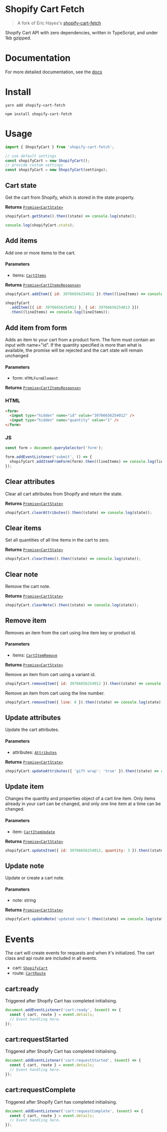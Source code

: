 # Shopify Cart Fetch

> A fork of Eric Hayes's [shopify-cart-fetch](https://github.com/hayes0724/shopify-cart-fetch/)

Shopify Cart API with zero dependencies, written in TypeScript, and under 1kb gzipped.

# Documentation

For more detailed documentation, see the [docs](https://hayes0724.github.io/shopify-cart-fetch/)

# Install

```shell script
yarn add shopify-cart-fetch
```

```shell script
npm install shopify-cart-fetch
```

# Usage

```javascript
import { ShopifyCart } from 'shopify-cart-fetch';

// use default settings
const shopifyCart = new ShopifyCart();
// provide custom settings
const shopifyCart = new ShopifyCart(settings);
```

## Cart state

Get the cart from Shopify, which is stored in the state property.

**Returns** [`Promise<CartState>`](https://hayes0724.github.io/shopify-cart-fetch/modules.html#CartState)

```javascript
shopifyCart.getState().then((state) => console.log(state));

console.log(shopifyCart.state);
```

## Add items

Add one or more items to the cart.

#### Parameters

- items: [`CartItems`](https://hayes0724.github.io/shopify-cart-fetch/modules.html#CartItems)

**Returns** [`Promise<CartItemsResponse>`](https://hayes0724.github.io/shopify-cart-fetch/modules.html#CartItemsResponse)

```javascript
shopifyCart.addItem({ id: 39766656254012 }).then((lineItems) => console.log(lineItems));
```

```javascript
shopifyCart
  .addItem([{ id: 39766656254012 }, { id: 39766656254013 }])
  .then((lineItems) => console.log(lineItems));
```

## Add item from form

Adds an item to your cart from a product form. The form must contain an
input with name="id". If the quantity specified is more than what is available,
the promise will be rejected and the cart state will remain unchanged

#### Parameters

- form: `HTMLFormElement`

**Returns** [`Promise<CartItemsResponse>`](https://hayes0724.github.io/shopify-cart-fetch/modules.html#CartItemsResponse)

### HTML

```html
<form>
  <input type="hidden" name="id" value="39766656254012" />
  <input type="hidden" name="quantity" value="1" />
</form>
```

### JS

```javascript
const form = document.querySelector('form');

form.addEventListener('submit', () => {
  shopifyCart.addItemFromForm(form).then((lineItems) => console.log(lineItems));
});
```

## Clear attributes

Clear all cart attributes from Shopify and return the state.

**Returns** [`Promise<CartState>`](https://hayes0724.github.io/shopify-cart-fetch/modules.html#CartState)

```javascript
shopifyCart.clearAttributes().then((state) => console.log(state));
```

## Clear items

Set all quantities of all line items in the cart to zero.

**Returns** [`Promise<CartState>`](https://hayes0724.github.io/shopify-cart-fetch/modules.html#CartState)

```javascript
shopifyCart.clearItems().then((state) => console.log(state));
```

## Clear note

Remove the cart note.

**Returns** [`Promise<CartState>`](https://hayes0724.github.io/shopify-cart-fetch/modules.html#CartState)

```javascript
shopifyCart.clearNote().then((state) => console.log(state));
```

## Remove item

Removes an item from the cart using line item key or product id.

#### Parameters

- items: [`CartItemRemove`](https://hayes0724.github.io/shopify-cart-fetch/modules.html#CartItemRemove)

**Returns** [`Promise<CartState>`](https://hayes0724.github.io/shopify-cart-fetch/modules.html#CartState)

Remove an item from cart using a variant id.

```javascript
shopifyCart.removeItem({ id: 39766656254012 }).then((state) => console.log(state));
```

Remove an item from cart using the line number.

```javascript
shopifyCart.removeItem({ line: 0 }).then((state) => console.log(state));
```

## Update attributes

Update the cart attributes.

#### Parameters

- attributes: [`Attributes`](https://hayes0724.github.io/shopify-cart-fetch/modules.html#Attributes)

**Returns** [`Promise<CartState>`](https://hayes0724.github.io/shopify-cart-fetch/modules.html#CartState)

```javascript
shopifyCart.updateAttributes({ 'gift wrap': 'true' }).then((state) => console.log(state));
```

## Update item

Changes the quantity and properties object of a cart line item. Only items already in
your cart can be changed, and only one line item at a time can be changed.

#### Parameters

- item: [`CartItemUpdate`](https://hayes0724.github.io/shopify-cart-fetch/modules.html#CartItemUpdate)

**Returns** [`Promise<CartState>`](https://hayes0724.github.io/shopify-cart-fetch/modules.html#CartState)

```javascript
shopifyCart.updateItem({ id: 39766656254012, quantity: 3 }).then((state) => console.log(state));
```

## Update note

Update or create a cart note.

#### Parameters

- note: string

**Returns** [`Promise<CartState>`](https://hayes0724.github.io/shopify-cart-fetch/modules.html#CartState)

```javascript
shopifyCart.updateNote('updated note').then((state) => console.log(state));
```

# Events

The cart will create events for requests and when it's initialized.
The cart class and api route are included in all events.

- cart: [`ShopifyCart`](https://hayes0724.github.io/shopify-cart-fetch/docs/classes/ShopifyCart.html)
- route: [`CartRoute`](https://hayes0724.github.io/shopify-cart-fetch/modules.html#CartRoute)

## cart:ready

Triggered after Shopify Cart has completed initialising.

```javascript
document.addEventListener('cart:ready', (event) => {
  const { cart, route } = event.details;
  // Event handling here.
});
```

## cart:requestStarted

Triggered after Shopify Cart has completed initialising.

```javascript
document.addEventListener('cart:requestStarted', (event) => {
  const { cart, route } = event.details;
  // Event handling here.
});
```

## cart:requestComplete

Triggered after Shopify Cart has completed initialising.

```javascript
document.addEventListener('cart:requestComplete', (event) => {
  const { cart, route } = event.details;
  // Event handling here.
});
```
